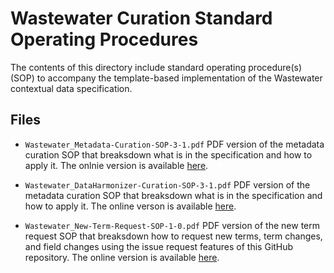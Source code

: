 # Wastewater Curation Standard Operating Procedures

The contents of this directory include standard operating procedure(s) (SOP) to accompany the template-based implementation of the Wastewater contextual data specification. 

## Files

- `Wastewater_Metadata-Curation-SOP-3-1.pdf` 
PDF version of the metadata curation SOP that breaksdown what is in the specification and how to apply it. The onlnie version is available [here](https://docs.google.com/document/d/e/2PACX-1vQAUwv90ne1eQ8ta3SUU3uM6Dz9oWn6AoMjKfOfdTXu_qyM8MBIYMljFotkMQYVEAoZpKmfbREKsDo5/pub).

- `Wastewater_DataHarmonizer-Curation-SOP-3-1.pdf` 
PDF version of the metadata curation SOP that breaksdown what is in the specification and how to apply it. The online verson is available [here](https://docs.google.com/document/d/e/2PACX-1vT8jkHE2IysD4qgGLHDfSlVn7VdvMmb3ZHF2vN35n4x8YJHyGB4XHzFoi_QidyRMYKDPb93aZ9nxMpm/pub).


- `Wastewater_New-Term-Request-SOP-1-0.pdf`
PDF version of the new term request SOP that breaksdown how to request new terms, term changes, and field changes using the issue request features of this GitHub repository. The online version is available [here](https://docs.google.com/document/d/e/2PACX-1vRc3DLxA72Cj8Htq9oD1dNpkIJ9hN8vyT9yQluOGVcCfkoLMN3LIlvMc8R7eIu0_bi_Cab_UwU6Rvrx/pub).


